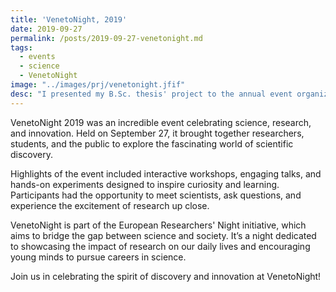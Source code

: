 ```yaml
---
title: 'VenetoNight, 2019'
date: 2019-09-27
permalink: /posts/2019-09-27-venetonight.md
tags:
  - events
  - science
  - VenetoNight
image: "../images/prj/venetonight.jfif"
desc: "I presented my B.Sc. thesis' project to the annual event organized by the University of Padova where researchers present their works to people."
---
```


VenetoNight 2019 was an incredible event celebrating science, research, and innovation. Held on September 27, it brought together researchers, students, and the public to explore the fascinating world of scientific discovery.

Highlights of the event included interactive workshops, engaging talks, and hands-on experiments designed to inspire curiosity and learning. Participants had the opportunity to meet scientists, ask questions, and experience the excitement of research up close.

VenetoNight is part of the European Researchers' Night initiative, which aims to bridge the gap between science and society. It’s a night dedicated to showcasing the impact of research on our daily lives and encouraging young minds to pursue careers in science.

Join us in celebrating the spirit of discovery and innovation at VenetoNight!
